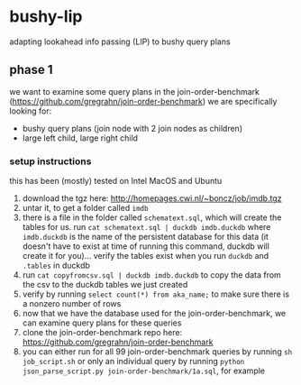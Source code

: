 # bushy-lip
adapting lookahead info passing (LIP) to bushy query plans

## phase 1
we want to examine some query plans in the join-order-benchmark (https://github.com/gregrahn/join-order-benchmark)
we are specifically looking for:
 - bushy query plans (join node with 2 join nodes as children)
 - large left child, large right child

### setup instructions
this has been (mostly) tested on Intel MacOS and Ubuntu
1. download the tgz here: http://homepages.cwi.nl/~boncz/job/imdb.tgz
2. untar it, to get a folder called `imdb`
3. there is a file in the folder called `schematext.sql`, which will create the tables for us. run `cat schematext.sql | duckdb imdb.duckdb` where `imdb.duckdb` is the name of the persistent database for this data (it doesn't have to exist at time of running this command, duckdb will create it for you)... verify the tables exist when you run `duckdb` and `.tables` in duckdb
4. run `cat copyfromcsv.sql | duckdb imdb.duckdb` to copy the data from the csv to the duckdb tables we just created
5. verify by running `select count(*) from aka_name;` to make sure there is a nonzero number of rows
6. now that we have the database used for the join-order-benchmark, we can examine query plans for these queries
7. clone the join-order-benchmark repo here: https://github.com/gregrahn/join-order-benchmark
8. you can either run for all 99 join-order-benchmark queries by running `sh job_script.sh` or only an individual query by running `python json_parse_script.py join-order-benchmark/1a.sql`, for example
